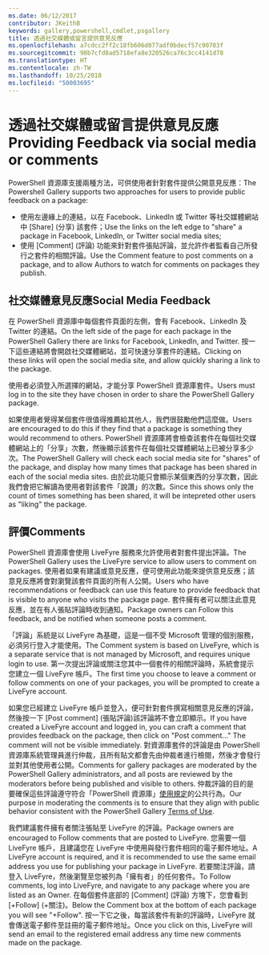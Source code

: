 ```yaml
---
ms.date: 06/12/2017
contributor: JKeithB
keywords: gallery,powershell,cmdlet,psgallery
title: 透過社交媒體或留言提供意見反應
ms.openlocfilehash: a7cdcc2ff2c18fb606d077adf0bdecf57c90703f
ms.sourcegitcommit: 98b7cfd8ad5718efa8e320526ca76c3cc4141d78
ms.translationtype: HT
ms.contentlocale: zh-TW
ms.lasthandoff: 10/25/2018
ms.locfileid: "50003695"
---
```

# <a name="providing-feedback-via-social-media-or-comments"></a><span data-ttu-id="b90e9-103">透過社交媒體或留言提供意見反應</span><span class="sxs-lookup"><span data-stu-id="b90e9-103">Providing Feedback via social media or comments</span></span>

<span data-ttu-id="b90e9-104">PowerShell 資源庫支援兩種方法，可供使用者針對套件提供公開意見反應：</span><span class="sxs-lookup"><span data-stu-id="b90e9-104">The Powershell Gallery supports two approaches for users to provide public feedback on a package:</span></span>

- <span data-ttu-id="b90e9-105">使用左邊緣上的連結，以在 Facebook、LinkedIn 或 Twitter 等社交媒體網站中 [Share] \(分享\) 該套件；</span><span class="sxs-lookup"><span data-stu-id="b90e9-105">Use the links on the left edge to "share" a package in Facebook, LinkedIn, or Twitter social media sites;</span></span>
- <span data-ttu-id="b90e9-106">使用 [Comment] \(評論\) 功能來針對套件張貼評論，並允許作者監看自己所發行之套件的相關評論。</span><span class="sxs-lookup"><span data-stu-id="b90e9-106">Use the Comment feature to post comments on a package, and to allow Authors to watch for comments on packages they publish.</span></span>

## <a name="social-media-feedback"></a><span data-ttu-id="b90e9-107">社交媒體意見反應</span><span class="sxs-lookup"><span data-stu-id="b90e9-107">Social Media Feedback</span></span>

<span data-ttu-id="b90e9-108">在 PowerShell 資源庫中每個套件頁面的左側，會有 Facebook、LinkedIn 及 Twitter 的連結。</span><span class="sxs-lookup"><span data-stu-id="b90e9-108">On the left side of the page for each package in the PowerShell Gallery there are links for Facebook, LinkedIn, and Twitter.</span></span>
<span data-ttu-id="b90e9-109">按一下這些連結將會開啟社交媒體網站，並可快速分享套件的連結。</span><span class="sxs-lookup"><span data-stu-id="b90e9-109">Clicking on these links will open the social media site, and allow quickly sharing a link to the package.</span></span>

<span data-ttu-id="b90e9-110">使用者必須登入所選擇的網站，才能分享 PowerShell 資源庫套件。</span><span class="sxs-lookup"><span data-stu-id="b90e9-110">Users must log in to the site they have chosen in order to share the PowerShell Gallery package.</span></span>

<span data-ttu-id="b90e9-111">如果使用者覺得某個套件很值得推薦給其他人，我們很鼓勵他們這麼做。</span><span class="sxs-lookup"><span data-stu-id="b90e9-111">Users are encouraged to do this if they find that a package is something they would recommend to others.</span></span>
<span data-ttu-id="b90e9-112">PowerShell 資源庫將會檢查該套件在每個社交媒體網站上的「分享」次數，然後顯示該套件在每個社交媒體網站上已被分享多少次。</span><span class="sxs-lookup"><span data-stu-id="b90e9-112">The PowerShell Gallery will check each social media site for "shares" of the package, and display how many times that package has been shared in each of the social media sites.</span></span>
<span data-ttu-id="b90e9-113">由於此功能只會顯示某個東西的分享次數，因此我們會把它解讀為使用者對該套件「說讚」的次數。</span><span class="sxs-lookup"><span data-stu-id="b90e9-113">Since this shows only the count of times something has been shared, it will be intepreted other users as "liking" the package.</span></span>


## <a name="comments"></a><span data-ttu-id="b90e9-114">評價</span><span class="sxs-lookup"><span data-stu-id="b90e9-114">Comments</span></span>

<span data-ttu-id="b90e9-115">PowerShell 資源庫會使用 LiveFyre 服務來允許使用者對套件提出評論。</span><span class="sxs-lookup"><span data-stu-id="b90e9-115">The PowerShell Gallery uses the LiveFyre service to allow users to comment on packages.</span></span>
<span data-ttu-id="b90e9-116">使用者如果有建議或意見反應，便可使用此功能來提供意見反應；該意見反應將會對瀏覽該套件頁面的所有人公開。</span><span class="sxs-lookup"><span data-stu-id="b90e9-116">Users who have recommendations or feedback can use this feature to provide feedback that is visible to anyone who visits the package page.</span></span>
<span data-ttu-id="b90e9-117">套件擁有者可以關注此意見反應，並在有人張貼評論時收到通知。</span><span class="sxs-lookup"><span data-stu-id="b90e9-117">Package owners can Follow this feedback, and be notified when someone posts a comment.</span></span>

<span data-ttu-id="b90e9-118">「評論」系統是以 LiveFyre 為基礎，這是一個不受 Microsoft 管理的個別服務，必須另行登入才能使用。</span><span class="sxs-lookup"><span data-stu-id="b90e9-118">The Comment system is based on LiveFyre, which is a separate service that is not managed by Microsoft, and requires unique login to use.</span></span>
<span data-ttu-id="b90e9-119">第一次提出評論或關注您其中一個套件的相關評論時，系統會提示您建立一個 LiveFyre 帳戶。</span><span class="sxs-lookup"><span data-stu-id="b90e9-119">The first time you choose to leave a comment or follow comments on one of your packages, you will be prompted to create a LiveFyre account.</span></span>

<span data-ttu-id="b90e9-120">如果您已經建立 LiveFyre 帳戶並登入，便可針對套件撰寫相關意見反應的評論，然後按一下 [Post comment] \(張貼評論\)該評論將不會立即顯示。</span><span class="sxs-lookup"><span data-stu-id="b90e9-120">If you have created a LiveFyre account and logged in, you can craft a comment that provides feedback on the package, then click on "Post comment..." The comment will not be visible immediately.</span></span>
<span data-ttu-id="b90e9-121">對資源庫套件的評論是由 PowerShell 資源庫系統管理員進行仲裁，且所有貼文都會先由仲裁者進行檢閱，然後才會發行並對其他使用者公開。</span><span class="sxs-lookup"><span data-stu-id="b90e9-121">Comments for gallery packages are moderated by the PowerShell Gallery administrators, and all posts are reviewed by the moderators before being published and visible to others.</span></span>
<span data-ttu-id="b90e9-122">仲裁評論的目的是要確保這些評論遵守符合「PowerShell 資源庫」[使用規定](https://www.powershellgallery.com/policies/Terms)的公共行為。</span><span class="sxs-lookup"><span data-stu-id="b90e9-122">Our purpose in moderating the comments is to ensure that they align with public behavior consistent with the PowerShell Gallery [Terms of Use](https://www.powershellgallery.com/policies/Terms).</span></span>

<span data-ttu-id="b90e9-123">我們建議套件擁有者關注張貼至 LiveFyre 的評論。</span><span class="sxs-lookup"><span data-stu-id="b90e9-123">Package owners are encouraged to Follow comments that are posted to LiveFyre.</span></span>
<span data-ttu-id="b90e9-124">您需要一個 LiveFyre 帳戶，且建議您在 LiveFyre 中使用與發行套件相同的電子郵件地址。</span><span class="sxs-lookup"><span data-stu-id="b90e9-124">A LiveFyre account is required, and it is recommended to use the same email address you use for publishing your package in LiveFyre.</span></span>
<span data-ttu-id="b90e9-125">若要關注評論，請登入 LiveFyre，然後瀏覽至您被列為「擁有者」的任何套件。</span><span class="sxs-lookup"><span data-stu-id="b90e9-125">To Follow comments, log into LiveFyre, and navigate to any package where you are listed as an Owner.</span></span>
<span data-ttu-id="b90e9-126">在每個套件底部的 [Comment] \(評論\) 方塊下，您會看到 [+Follow] \(+關注\)。</span><span class="sxs-lookup"><span data-stu-id="b90e9-126">Below the Comment box at the bottom of each package you will see "+Follow".</span></span>
<span data-ttu-id="b90e9-127">按一下它之後，每當該套件有新的評論時，LiveFyre 就會傳送電子郵件至註冊的電子郵件地址。</span><span class="sxs-lookup"><span data-stu-id="b90e9-127">Once you click on this, LiveFyre will send an email to the registered email address any time new comments made on the package.</span></span>
